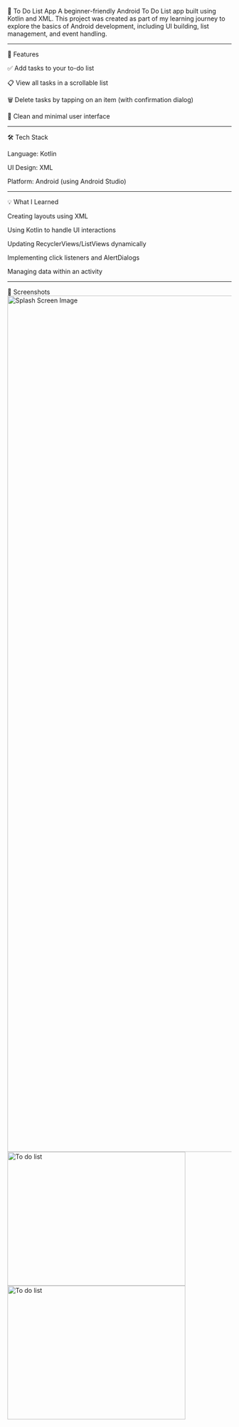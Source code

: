 📝 To Do List App
A beginner-friendly Android To Do List app built using Kotlin and XML. This project was created as part of my learning journey to explore the basics of Android development, including UI building, list management, and event handling.

---

📱 Features

✅ Add tasks to your to-do list

📋 View all tasks in a scrollable list

🗑 Delete tasks by tapping on an item (with confirmation dialog)

🎨 Clean and minimal user interface


---

🛠 Tech Stack

Language: Kotlin

UI Design: XML

Platform: Android (using Android Studio)

---

💡 What I Learned

Creating layouts using XML

Using Kotlin to handle UI interactions

Updating RecyclerViews/ListViews dynamically

Implementing click listeners and AlertDialogs

Managing data within an activity

---

📸 Screenshots
<img src="https://github.com/user-attachments/assets/38cae961-2fbb-4180-9f50-f70c854d3d53" alt="Splash Screen Image" width="1080" height="1920">
<img src="https://github.com/user-attachments/assets/ea3341db-8658-4b44-87b3-6d05a062397c" alt="To do list" width="400" height="300">
<img src="https://github.com/user-attachments/assets/adeab754-5e4a-412b-a059-ccbd06d2ec35" alt="To do list" width="400" height="300">


